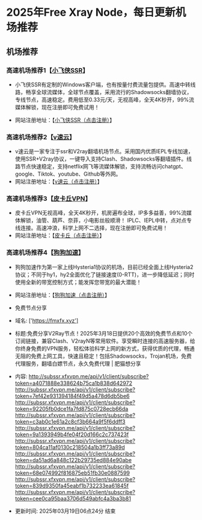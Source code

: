 # 2025年Free Xray Node，每日更新机场推荐
## 机场推荐


### 高速机场推荐1【<a href="https://www.xfxssr.me/" target="_blank">小飞侠SSR</a>】

- 小飞侠SSR有定制的Windows客户端，也有按量付费流量包提供。高速中转线路，畅享全球流媒体，全球节点覆盖，采用流行的Shadowsocks翻墙协议，专线节点，高速稳定。费用低至0.33元/天，无视高峰，全天4K秒开，99%流媒体解锁，现在注册即可免费试用！

- 网站注册地址：【<a href="https://www.xfxssr.me/" target="_blank">小飞侠SSR（点击注册）</a>】

### 高速机场推荐2【<a href="https://www.vfast.life/" target="_blank">v速云</a>】

- v速云是一家专注于ssr和V2ray翻墙机场节点。采用国内优质IEPL专线加速，使用SSR+V2ray协议，一键导入支持Clash、Shadowsocks等翻墙插件。线路节点快速稳定，支持netflix网飞等流媒体解锁，支持流畅访问chatgpt、google、Tiktok、youtube、Github等外网。
- 网站注册地址：【<a href="https://www.vfast.life/" target="_blank">v速云（点击注册）</a>】

### 高速机场推荐3【<a href="https://pkqjiasu.com/" target="_blank">皮卡丘VPN</a>】

- 皮卡丘VPN无视高峰，全天4K秒开，机房遍布全球，IP多多益善，99%流媒体解锁，油管、葫芦、奈菲，小电影丝般顺滑！ IPLC、IEPL中转，点对点专线连接。高速冲浪，科学上网不二选择，现在注册即可免费试用！
- 网站注册地址：【<a href="https://pkqjiasu.com/" target="_blank">皮卡丘（点击注册）</a>】

### 高速机场推荐4【<a href="https://login.dg5.biz/#/register" target="_blank">狗狗加速</a>】

- 狗狗加速作为第一家上线Hysteria1协议的机场，目前已经全面上线Hysteria2协议；不同于hy1，hy2全面优化了链接速度(0-RTT)，进一步降低延迟；同时使用全新的带宽控制方式；能发挥您带宽的最大潜能！
- 网站注册地址：【<a href="https://login.dg5.biz/#/register" target="_blank">狗狗加速（点击注册）</a>】



- 免费节点分享 
- 域名: ['https://fmxfx.xyz'] 
- 标题:免费分享V2Ray节点！2025年3月18日提供20个高效的免费节点和10个订阅链接，兼容Clash、V2rayN等常用软件。享受瞬时连接的高速服务器，给你终身免费的VPN服务，轻松体验科学上网的新方式，获得优质的代理，畅通无阻的免费上网工具，快速且稳定！包括Shadowsocks，Trojan机场，免费代理服务，翻墙白嫖节点，永久免费代理  |  肥猫想分享 
- 内容: 
http://subssr.xfxvpn.me/api/v1/client/subscribe?token=a4071888e338624b75ca1b838d642972
http://subssr.xfxvpn.me/api/v1/client/subscribe?token=7ef42e931394184f49d5a478d6db5be6
http://subssr.xfxvpn.me/api/v1/client/subscribe?token=92205fb0dce1fa7fd875c0728ecb66da
http://subssr.xfxvpn.me/api/v1/client/subscribe?token=c3ab0c1e61a2c8cf3b664a9f5f6ddff3
http://subssr.xfxvpn.me/api/v1/client/subscribe?token=9a1393949b4fe04f20d166c2c737423f
http://subssr.xfxvpn.me/api/v1/client/subscribe?token=804ca11af0130c218504a1b3ff73a89d
http://subssr.xfxvpn.me/api/v1/client/subscribe?token=da51ad6a848c122b29735ed884e90abe
http://subssr.xfxvpn.me/api/v1/client/subscribe?token=68e074992f816875eb51fb30e0887599
http://subssr.xfxvpn.me/api/v1/client/subscribe?token=839d9350fa45eabf1b732233ea61845f
http://subssr.xfxvpn.me/api/v1/client/subscribe?token=cee0ca95baa3706d549abfc4a3ba3b81 
- 更新时间: 2025年03月19日06点24分 
结束

